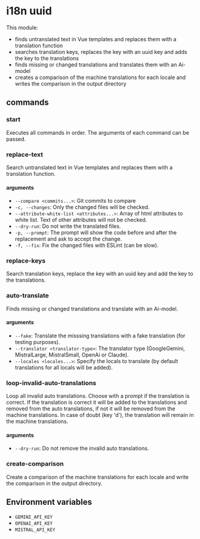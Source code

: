 # i18n uuid
This module:
- finds untranslated text in Vue templates and replaces them with a translation function
- searches translation keys, replaces the key with an uuid key and adds the key to the translations
- finds missing or changed translations and translates them with an Ai-model
- creates a comparison of the machine translations for each locale and writes the comparison in the output directory

## commands

### start
Executes all commands in order. The arguments of each command can be passed.

### replace-text
Search untranslated text in Vue templates and replaces them with a translation function.

#### arguments
- `--compare <commits...>`: Git commits to compare
- `-c, --changes`: Only the changed files will be checked.
- `--attribute-white-list <attributes...>`: Array of html attributes to white list. Text of other attributes will not be checked.
- `--dry-run`: Do not write the translated files.
- `-p, --prompt`: The prompt will show the code before and after the replacement and ask to accept the change.
- `-f, --fix`: Fix the changed files with ESLint (can be slow).

### replace-keys
Search translation keys, replace the key with an uuid key and add the key to the translations.

### auto-translate
Finds missing or changed translations and translate with an Ai-model.

#### arguments
- `--fake`: Translate the misssing translations with a fake translation (for testing purposes).
- `--translator <translator-type>`: The translator type (GoogleGemini, MistralLarge, MistralSmall, OpenAi or Claude).
- `--locales <locales...>`: Specify the locals to translate (by default translations for all locals will be added).

### loop-invalid-auto-translations
Loop all invalid auto translations. Choose with a prompt if the translation is correct. If the translation is correct it will be added to the translations and removed from the auto translations, if not it will be removed from the machine translations. In case of doubt (key 'd'), the translation will remain in the machine translations.

#### arguments
- `--dry-run`: Do not remove the invalid auto translations.

### create-comparison
Create a comparison of the machine translations for each locale and write the comparison in the output directory.

## Environment variables
- `GEMINI_API_KEY`
- `OPENAI_API_KEY`
- `MISTRAL_API_KEY`
